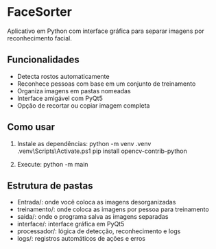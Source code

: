 # FaceSorter

Aplicativo em Python com interface gráfica para separar imagens por reconhecimento facial.

## Funcionalidades
- Detecta rostos automaticamente
- Reconhece pessoas com base em um conjunto de treinamento
- Organiza imagens em pastas nomeadas
- Interface amigável com PyQt5
- Opção de recortar ou copiar imagem completa

## Como usar
1. Instale as dependências:
   python -m venv .venv
   .venv\Scripts\Activate.ps1
   pip install opencv-contrib-python


2. Execute:
   python -m main

## Estrutura de pastas
- Entrada/: onde você coloca as imagens desorganizadas
- treinamento/: onde coloca as imagens por pessoa para treinamento
- saida/: onde o programa salva as imagens separadas
- interface/: interface gráfica em PyQt5
- processador/: lógica de detecção, reconhecimento e logs
- logs/: registros automáticos de ações e erros
